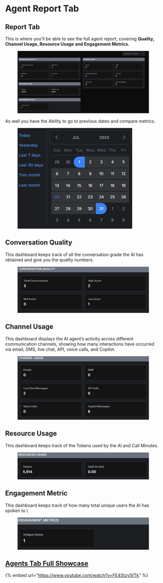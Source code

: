 # Agent Report Tab

## Report Tab

This is where you'll be able to see the full agent report, covering **Quality, Channel Usage, Resource Usage and Engagement Metrics.**

<figure><img src=".gitbook/assets/image (131).png" alt=""><figcaption></figcaption></figure>

As well you have the Ability to go to previous dates and compare metrics.

<figure><img src=".gitbook/assets/image (132).png" alt=""><figcaption></figcaption></figure>

## Conversation Quality

This dashboard keeps track of all the conversation grade the AI has obtained and give you the quality numbers.

<figure><img src=".gitbook/assets/image (135).png" alt=""><figcaption></figcaption></figure>

## Channel Usage

This dashboard displays the AI agent’s activity across different communication channels, showing how many interactions have occurred via email, SMS, live chat, API, voice calls, and Copilot.

<figure><img src=".gitbook/assets/image (136).png" alt=""><figcaption></figcaption></figure>

## Resource Usage

This dashboard keeps track of the Tokens used by the AI and Call Minutes.

<figure><img src=".gitbook/assets/image (138).png" alt=""><figcaption></figcaption></figure>

## Engagement Metric

This dashboard keeps track of how many total unique users the AI has spoken to.\


<figure><img src=".gitbook/assets/image (140).png" alt=""><figcaption></figcaption></figure>

## [Agents Tab Full Showcase](https://www.youtube.com/watch?v=FE4Stzy5fTk)

{% embed url="https://www.youtube.com/watch?v=FE4Stzy5fTk" %}
